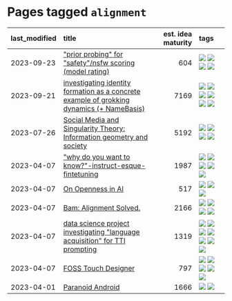 # Pages tagged `alignment`

|last_modified|title|est. idea maturity|tags
|:---|:---|---:|:---|
|2023-09-23|["prior probing" for "safety"/nsfw scoring (model rating)](../prior_probing.md)|604|[![](https://img.shields.io/badge/tag-alignment-8e95e2)](../tags/alignment.md) [![](https://img.shields.io/badge/tag-experimental-e839f4)](../tags/experimental.md) [![](https://img.shields.io/badge/tag-mechanistic_interpretability-be4650)](../tags/mechanistic_interpretability.md) [![](https://img.shields.io/badge/tag-wip-7fe3bd)](../tags/wip.md)|
|2023-09-21|[investigating identity formation as a concrete example of grokking dynamics (+ NameBasis)](../identity_grokking_dynamics.md)|7169|[![](https://img.shields.io/badge/tag-alignment-8e95e2)](../tags/alignment.md) [![](https://img.shields.io/badge/tag-experimental-e839f4)](../tags/experimental.md) [![](https://img.shields.io/badge/tag-interpretability-7064e0)](../tags/interpretability.md) [![](https://img.shields.io/badge/tag-publication-22d494)](../tags/publication.md) [![](https://img.shields.io/badge/tag-safety-67053)](../tags/safety.md) [![](https://img.shields.io/badge/tag-wip-7fe3bd)](../tags/wip.md)|
|2023-07-26|[Social Media and Singularity Theory: Information geometry and society](../social_singularities.md)|5192|[![](https://img.shields.io/badge/tag-alignment-8e95e2)](../tags/alignment.md) [![](https://img.shields.io/badge/tag-information_geometry-4dea78)](../tags/information_geometry.md) [![](https://img.shields.io/badge/tag-philosophy-ac8815)](../tags/philosophy.md) [![](https://img.shields.io/badge/tag-publication-22d494)](../tags/publication.md)|
|2023-04-07|["why do you want to know?"-instruct-esque-fintetuning](../whydoyouwantoknow.md)|1987|[![](https://img.shields.io/badge/tag-aiethics-467a7)](../tags/aiethics.md) [![](https://img.shields.io/badge/tag-alignment-8e95e2)](../tags/alignment.md) [![](https://img.shields.io/badge/tag-dialogue-bbc42)](../tags/dialogue.md) [![](https://img.shields.io/badge/tag-models-ca4f5a)](../tags/models.md) [![](https://img.shields.io/badge/tag-wip-7fe3bd)](../tags/wip.md)|
|2023-04-07|[On Openness in AI](../on_openness_in_ai.md)|517|[![](https://img.shields.io/badge/tag-alignment-8e95e2)](../tags/alignment.md) [![](https://img.shields.io/badge/tag-publication-22d494)](../tags/publication.md) [![](https://img.shields.io/badge/tag-publicgood-6edb5)](../tags/publicgood.md)|
|2023-04-07|[Bam: Alignment Solved.](../ezmode_alignment.md)|2166|[![](https://img.shields.io/badge/tag-alignment-8e95e2)](../tags/alignment.md) [![](https://img.shields.io/badge/tag-dataset-e168be)](../tags/dataset.md) [![](https://img.shields.io/badge/tag-experimental-e839f4)](../tags/experimental.md) [![](https://img.shields.io/badge/tag-meta-96f12e)](../tags/meta.md)|
|2023-04-07|[data science project investigating "language acquisition" for TTI prompting](../tti_language_aqcuisition.md)|1319|[![](https://img.shields.io/badge/tag-alignment-8e95e2)](../tags/alignment.md) [![](https://img.shields.io/badge/tag-dataset-e168be)](../tags/dataset.md) [![](https://img.shields.io/badge/tag-experimental-e839f4)](../tags/experimental.md) [![](https://img.shields.io/badge/tag-prompting-b08442)](../tags/prompting.md) [![](https://img.shields.io/badge/tag-publication-22d494)](../tags/publication.md) [![](https://img.shields.io/badge/tag-publicgood-6edb5)](../tags/publicgood.md) [![](https://img.shields.io/badge/tag-stability-3b815)](../tags/stability.md)|
|2023-04-07|[FOSS Touch Designer](../FOSS_touch_designer.md)|797|[![](https://img.shields.io/badge/tag-alignment-8e95e2)](../tags/alignment.md) [![](https://img.shields.io/badge/tag-animation-1dc0d1)](../tags/animation.md) [![](https://img.shields.io/badge/tag-publicgood-6edb5)](../tags/publicgood.md) [![](https://img.shields.io/badge/tag-tooling-e6ab9)](../tags/tooling.md) [![](https://img.shields.io/badge/tag-wip-7fe3bd)](../tags/wip.md)|
|2023-04-01|[Paranoid Android](../paranoid-android.md)|1666|[![](https://img.shields.io/badge/tag-alignment-8e95e2)](../tags/alignment.md) [![](https://img.shields.io/badge/tag-experimental-e839f4)](../tags/experimental.md)|